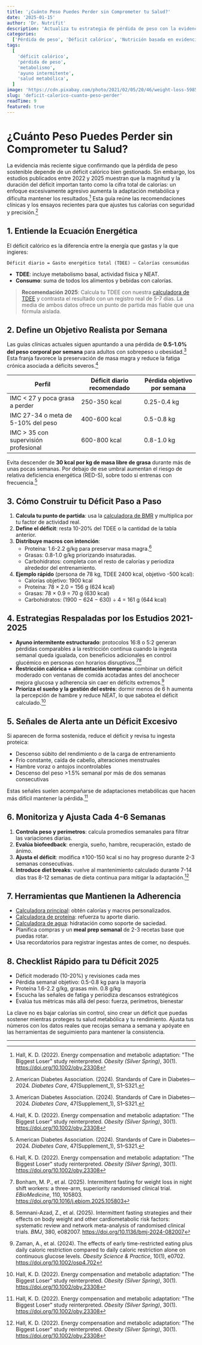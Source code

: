 ```yaml
---
title: '¿Cuánto Peso Puedes Perder sin Comprometer tu Salud?'
date: '2025-01-15'
author: 'Dr. Nutrifit'
description: 'Actualiza tu estrategia de pérdida de peso con la evidencia 2021-2025: aprende a calcular un déficit calórico seguro, mantener masa magra y evitar la adaptación metabólica.'
categories:
  ['Pérdida de peso', 'Déficit calórico', 'Nutrición basada en evidencia']
tags:
  [
    'déficit calórico',
    'pérdida de peso',
    'metabolismo',
    'ayuno intermitente',
    'salud metabólica',
  ]
image: 'https://cdn.pixabay.com/photo/2021/02/05/20/46/weight-loss-5985835_1280.jpg'
slug: 'deficit-calorico-cuanto-peso-perder'
readTime: 9
featured: true
---
```


# ¿Cuánto Peso Puedes Perder sin Comprometer tu Salud?

La evidencia más reciente sigue confirmando que la pérdida de peso sostenible depende de un déficit calórico bien gestionado. Sin embargo, los estudios publicados entre 2022 y 2025 muestran que la magnitud y la duración del déficit importan tanto como la cifra total de calorías: un enfoque excesivamente agresivo aumenta la adaptación metabólica y dificulta mantener los resultados.[^1] Esta guía reúne las recomendaciones clínicas y los ensayos recientes para que ajustes tus calorías con seguridad y precisión.[^2]

## 1. Entiende la Ecuación Energética

El déficit calórico es la diferencia entre la energía que gastas y la que ingieres:

```
Déficit diario = Gasto energético total (TDEE) – Calorías consumidas
```

- **TDEE**: incluye metabolismo basal, actividad física y NEAT.
- **Consumo**: suma de todos los alimentos y bebidas con calorías.

> **Recomendación 2025**: Calcula tu TDEE con nuestra [calculadora de TDEE](/tdee) y contrasta el resultado con un registro real de 5-7 días. La media de ambos datos ofrece un punto de partida más fiable que una fórmula aislada.

## 2. Define un Objetivo Realista por Semana

Las guías clínicas actuales siguen apuntando a una pérdida de **0.5-1.0% del peso corporal por semana** para adultos con sobrepeso u obesidad.[^2] Esta franja favorece la preservación de masa magra y reduce la fatiga crónica asociada a déficits severos.[^1]

| Perfil                               | Déficit diario recomendado | Pérdida objetivo por semana |
| ------------------------------------ | -------------------------- | --------------------------- |
| IMC < 27 y poca grasa a perder       | 250-350 kcal               | 0.25-0.4 kg                 |
| IMC 27-34 o meta de 5-10% del peso   | 400-600 kcal               | 0.5-0.8 kg                  |
| IMC > 35 con supervisión profesional | 600-800 kcal               | 0.8-1.0 kg                  |

Evita descender de **30 kcal por kg de masa libre de grasa** durante más de unas pocas semanas. Por debajo de ese umbral aumentan el riesgo de relativa deficiencia energética (RED-S), sobre todo si entrenas con frecuencia.[^2]

## 3. Cómo Construir tu Déficit Paso a Paso

1. **Calcula tu punto de partida**: usa la [calculadora de BMR](/bmr) y multiplica por tu factor de actividad real.
2. **Define el déficit**: resta 10-20% del TDEE o la cantidad de la tabla anterior.
3. **Distribuye macros con intención**:
   - Proteína: 1.6-2.2 g/kg para preservar masa magra.[^1]
   - Grasas: 0.8-1.0 g/kg priorizando insaturadas.
   - Carbohidratos: completa con el resto de calorías y periodiza alrededor del entrenamiento.
4. **Ejemplo rápido** (persona de 78 kg, TDEE 2400 kcal, objetivo -500 kcal):
   - Calorías objetivo: 1900 kcal
   - Proteína: 78 × 2.0 = 156 g (624 kcal)
   - Grasas: 78 × 0.9 = 70 g (630 kcal)
   - Carbohidratos: (1900 − 624 − 630) ÷ 4 = 161 g (644 kcal)

## 4. Estrategias Respaladas por los Estudios 2021-2025

- **Ayuno intermitente estructurado**: protocolos 16:8 o 5:2 generan pérdidas comparables a la restricción continua cuando la ingesta semanal queda igualada, con beneficios adicionales en control glucémico en personas con horarios disruptivos.[^3][^4]
- **Restricción calórica + alimentación temprana**: combinar un déficit moderado con ventanas de comida acotadas antes del anochecer mejora glucosa y adherencia sin caer en déficits extremos.[^5]
- **Prioriza el sueño y la gestión del estrés**: dormir menos de 6 h aumenta la percepción de hambre y reduce NEAT, lo que sabotea el déficit calculado.[^1]

## 5. Señales de Alerta ante un Déficit Excesivo

Si aparecen de forma sostenida, reduce el déficit y revisa tu ingesta proteica:

- Descenso súbito del rendimiento o de la carga de entrenamiento
- Frío constante, caída de cabello, alteraciones menstruales
- Hambre voraz o antojos incontrolables
- Descenso del peso >1.5% semanal por más de dos semanas consecutivas

Estas señales suelen acompañarse de adaptaciones metabólicas que hacen más difícil mantener la pérdida.[^1]

## 6. Monitoriza y Ajusta Cada 4-6 Semanas

1. **Controla peso y perímetros**: calcula promedios semanales para filtrar las variaciones diarias.
2. **Evalúa biofeedback**: energía, sueño, hambre, recuperación, estado de ánimo.
3. **Ajusta el déficit**: modifica ±100-150 kcal si no hay progreso durante 2-3 semanas consecutivas.
4. **Introduce diet breaks**: vuelve al mantenimiento calculado durante 7-14 días tras 8-12 semanas de dieta continua para mitigar la adaptación.[^1]

## 7. Herramientas que Mantienen la Adherencia

- [Calculadora principal](/): obtén calorías y macros personalizados.
- [Calculadora de proteína](/proteina): refuerza tu aporte diario.
- [Calculadora de agua](/agua): hidratación como soporte de saciedad.
- Planifica compras y un **meal prep semanal** de 2-3 recetas base que puedas rotar.
- Usa recordatorios para registrar ingestas antes de comer, no después.

## 8. Checklist Rápido para tu Déficit 2025

- Déficit moderado (10-20%) y revisiones cada mes
- Pérdida semanal objetivo: 0.5-0.8 kg para la mayoría
- Proteína 1.6-2.2 g/kg, grasas mín. 0.8 g/kg
- Escucha las señales de fatiga y periodiza descansos estratégicos
- Evalúa tus métricas más allá del peso: fuerza, perímetros, bienestar

La clave no es bajar calorías sin control, sino crear un déficit que puedas sostener mientras proteges tu salud metabólica y tu rendimiento. Ajusta tus números con los datos reales que recojas semana a semana y apóyate en las herramientas de seguimiento para mantener la consistencia.

---

[^1]: Hall, K. D. (2022). Energy compensation and metabolic adaptation: "The Biggest Loser" study reinterpreted. _Obesity (Silver Spring)_, 30(1). https://doi.org/10.1002/oby.23308
[^2]: American Diabetes Association. (2024). Standards of Care in Diabetes—2024. _Diabetes Care_, 47(Supplement_1), S1–S321.
[^3]: Bonham, M. P., et al. (2025). Intermittent fasting for weight loss in night shift workers: a three-arm, superiority randomised clinical trial. _EBioMedicine_, 110, 105803. https://doi.org/10.1016/j.ebiom.2025.105803
[^4]: Semnani-Azad, Z., et al. (2025). Intermittent fasting strategies and their effects on body weight and other cardiometabolic risk factors: systematic review and network meta-analysis of randomised clinical trials. _BMJ_, 380, e082007. https://doi.org/10.1136/bmj-2024-082007
[^5]: Zaman, A., et al. (2024). The effects of early time-restricted eating plus daily caloric restriction compared to daily caloric restriction alone on continuous glucose levels. _Obesity Science & Practice_, 10(1), e0702. https://doi.org/10.1002/osp4.702
